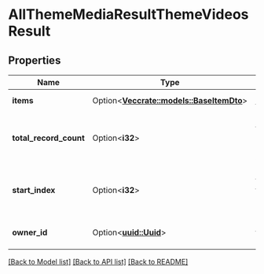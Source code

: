 # AllThemeMediaResultThemeVideosResult

## Properties

Name | Type | Description | Notes
------------ | ------------- | ------------- | -------------
**items** | Option<[**Vec<crate::models::BaseItemDto>**](BaseItemDto.md)> | Gets or sets the items. | [optional]
**total_record_count** | Option<**i32**> | Gets or sets the total number of records available. | [optional]
**start_index** | Option<**i32**> | Gets or sets the index of the first record in Items. | [optional]
**owner_id** | Option<[**uuid::Uuid**](uuid::Uuid.md)> | Gets or sets the owner id. | [optional]

[[Back to Model list]](../README.md#documentation-for-models) [[Back to API list]](../README.md#documentation-for-api-endpoints) [[Back to README]](../README.md)


